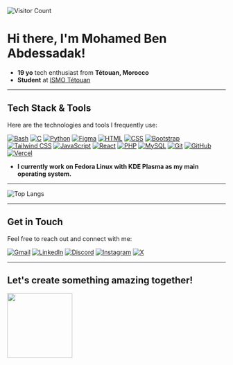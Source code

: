 ![Visitor Count](https://komarev.com/ghpvc/?username=med6ba&color=blue)
<h1>Hi there, I'm Mohamed Ben Abdessadak!</h1>

- **19 yo** tech enthusiast from **Tétouan, Morocco**
- **Student** at <a href="https://www.ismo.ma">ISMO Tétouan</a>

---

## Tech Stack & Tools
Here are the technologies and tools I frequently use:

<p>

[![Bash](https://img.shields.io/badge/Bash-4EAA25?logo=gnubash&logoColor=fff)](#)
[![C](https://img.shields.io/badge/C-00599C?logo=c&logoColor=white)](#)
[![Python](https://img.shields.io/badge/Python-3776AB?logo=python&logoColor=fff)](#)
[![Figma](https://img.shields.io/badge/Figma-F24E1E?logo=figma&logoColor=white)](#)
[![HTML](https://img.shields.io/badge/HTML-%23E34F26.svg?logo=html5&logoColor=white)](#)
[![CSS](https://img.shields.io/badge/CSS-639?logo=css&logoColor=fff)](#)
[![Bootstrap](https://img.shields.io/badge/Bootstrap-7952B3?logo=bootstrap&logoColor=fff)](#)
[![Tailwind CSS](https://img.shields.io/badge/Tailwind%20CSS-%2338B2AC.svg?logo=tailwind-css&logoColor=white)](#)
[![JavaScript](https://img.shields.io/badge/JavaScript-F7DF1E?logo=javascript&logoColor=000)](#)
[![React](https://img.shields.io/badge/React-%2320232a.svg?logo=react&logoColor=%2361DAFB)](#)
[![PHP](https://img.shields.io/badge/php-%23777BB4.svg?&logo=php&logoColor=white)](#)
[![MySQL](https://img.shields.io/badge/MySQL-4479A1?logo=mysql&logoColor=fff)](#)
[![Git](https://img.shields.io/badge/Git-F05032?logo=git&logoColor=fff)](#)
[![GitHub](https://img.shields.io/badge/GitHub-%23121011.svg?logo=github&logoColor=white)](#)
[![Vercel](https://img.shields.io/badge/Vercel-%23000000.svg?logo=vercel&logoColor=white)](#)

- **I currently work on Fedora Linux with KDE Plasma as my main operating system.**

</p>

---

![Top Langs](https://github-readme-stats.vercel.app/api/top-langs/?username=med6ba&hide_progress=true&theme=dark)

---

## Get in Touch
Feel free to reach out and connect with me:

<p>

  [![Gmail](https://img.shields.io/badge/Gmail-D14836?logo=gmail&logoColor=white)](mailto:medba.dev@gmail.com)
  [![LinkedIn](https://custom-icon-badges.demolab.com/badge/LinkedIn-0A66C2?logo=linkedin-white&logoColor=fff)](https://linkedin.com/in/mohamedbenabdessadak)
  [![Discord](https://img.shields.io/badge/Discord-%235865F2.svg?&logo=discord&logoColor=white)](https://discord.gg/jtzbBmJDPA)
  [![Instagram](https://img.shields.io/badge/Instagram-%23E4405F.svg?logo=Instagram&logoColor=white)](https://instagram.com/medba.dev)
  [![X](https://img.shields.io/badge/X-%23000000.svg?logo=X&logoColor=white)](https://x.com/med6ba)
  
</p>

---

<h2>Let's create something amazing together!</h2>
<img src="https://media4.giphy.com/media/v1.Y2lkPTc5MGI3NjExazhkOXR0bDJlMWljODdxbmI5azUwN3prbHRvNjhjNmRwemM2MnQ0NiZlcD12MV9pbnRlcm5hbF9naWZfYnlfaWQmY3Q9Zw/CjmvTCZf2U3p09Cn0h/giphy.gif" width="150"/>
